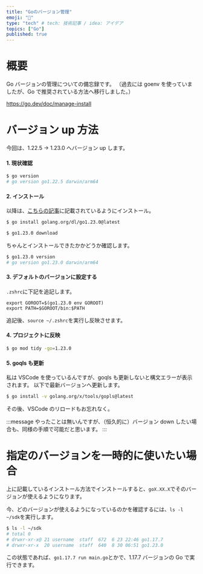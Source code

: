 ```yaml
---
title: "Goのバージョン管理"
emoji: "🌟"
type: "tech" # tech: 技術記事 / idea: アイデア
topics: ["Go"]
published: true
---
```


# 概要

Go バージョンの管理についての備忘録です。
（過去には goenv を使っていましたが、Go で推奨されている方法へ移行しました。）

https://go.dev/doc/manage-install

# バージョン up 方法

今回は、1.22.5 → 1.23.0 へバージョン up します。

#### 1. 現状確認

```sh
$ go version
# go version go1.22.5 darwin/arm64
```

#### 2. インストール

以降は、[こちらの記事](https://zenn.dev/wasuwa/articles/3d2e65516b760e)に記載されているようにインストール。

```sh
$ go install golang.org/dl/go1.23.0@latest

$ go1.23.0 download
```

ちゃんとインストールできたかかどうか確認します。

```sh
$ go1.23.0 version
# go version go1.23.0 darwin/arm64
```

#### 3. デフォルトのバージョンに設定する

`.zshrc`に下記を追記します。

```sh:.zshrc
export GOROOT=$(go1.23.0 env GOROOT)
export PATH=$GOROOT/bin:$PATH
```

追記後、`source ~/.zshrc`を実行し反映させます。

#### 4. プロジェクトに反映

```sh
$ go mod tidy -go=1.23.0
```

#### 5. goqls も更新

私は VSCode を使っているんですが、goqls も更新しないと構文エラーが表示されます。
以下で最新バージョンへ更新します。

```sh
$ go install -v golang.org/x/tools/gopls@latest
```

その後、VSCode のリロードもお忘れなく。

:::message
やったことは無いんですが、（恒久的に）バージョン down したい場合も、同様の手順で可能だと思います。
:::

# 指定のバージョンを一時的に使いたい場合

上に記載しているインストール方法でインストールすると、`goX.XX.X`でそのバージョンが使えるようになります。

今、どのバージョンが使えるようになっているのかを確認するには、`ls -l ~/sdk`を実行します。

```sh
$ ls -l ~/sdk
# total 0
# drwxr-xr-x@ 21 username  staff  672  6 23 22:46 go1.17.7
# drwxr-xr-x  20 username  staff  640  8 30 06:51 go1.23.0
```

この状態であれば、`go1.17.7 run main.go`とかで、1.17.7 バージョンの Go で実行できます。

